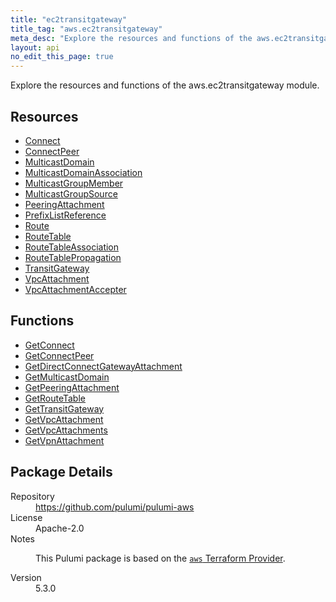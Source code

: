 ```yaml
---
title: "ec2transitgateway"
title_tag: "aws.ec2transitgateway"
meta_desc: "Explore the resources and functions of the aws.ec2transitgateway module."
layout: api
no_edit_this_page: true
---
```


<!-- WARNING: this file was generated by Pulumi Docs Generator. -->
<!-- Do not edit by hand unless you're certain you know what you are doing! -->

Explore the resources and functions of the aws.ec2transitgateway module.

<h2 id="resources">Resources</h2>
<ul class="api">
    <li><a href="connect" title="Connect"><span class="api-symbol api-symbol--resource"></span>Connect</a></li>
    <li><a href="connectpeer" title="ConnectPeer"><span class="api-symbol api-symbol--resource"></span>ConnectPeer</a></li>
    <li><a href="multicastdomain" title="MulticastDomain"><span class="api-symbol api-symbol--resource"></span>MulticastDomain</a></li>
    <li><a href="multicastdomainassociation" title="MulticastDomainAssociation"><span class="api-symbol api-symbol--resource"></span>MulticastDomainAssociation</a></li>
    <li><a href="multicastgroupmember" title="MulticastGroupMember"><span class="api-symbol api-symbol--resource"></span>MulticastGroupMember</a></li>
    <li><a href="multicastgroupsource" title="MulticastGroupSource"><span class="api-symbol api-symbol--resource"></span>MulticastGroupSource</a></li>
    <li><a href="peeringattachment" title="PeeringAttachment"><span class="api-symbol api-symbol--resource"></span>PeeringAttachment</a></li>
    <li><a href="prefixlistreference" title="PrefixListReference"><span class="api-symbol api-symbol--resource"></span>PrefixListReference</a></li>
    <li><a href="route" title="Route"><span class="api-symbol api-symbol--resource"></span>Route</a></li>
    <li><a href="routetable" title="RouteTable"><span class="api-symbol api-symbol--resource"></span>RouteTable</a></li>
    <li><a href="routetableassociation" title="RouteTableAssociation"><span class="api-symbol api-symbol--resource"></span>RouteTableAssociation</a></li>
    <li><a href="routetablepropagation" title="RouteTablePropagation"><span class="api-symbol api-symbol--resource"></span>RouteTablePropagation</a></li>
    <li><a href="transitgateway" title="TransitGateway"><span class="api-symbol api-symbol--resource"></span>TransitGateway</a></li>
    <li><a href="vpcattachment" title="VpcAttachment"><span class="api-symbol api-symbol--resource"></span>VpcAttachment</a></li>
    <li><a href="vpcattachmentaccepter" title="VpcAttachmentAccepter"><span class="api-symbol api-symbol--resource"></span>VpcAttachmentAccepter</a></li>
</ul>

<h2 id="functions">Functions</h2>
<ul class="api">
    <li><a href="getconnect" title="GetConnect"><span class="api-symbol api-symbol--function"></span>GetConnect</a></li>
    <li><a href="getconnectpeer" title="GetConnectPeer"><span class="api-symbol api-symbol--function"></span>GetConnectPeer</a></li>
    <li><a href="getdirectconnectgatewayattachment" title="GetDirectConnectGatewayAttachment"><span class="api-symbol api-symbol--function"></span>GetDirectConnectGatewayAttachment</a></li>
    <li><a href="getmulticastdomain" title="GetMulticastDomain"><span class="api-symbol api-symbol--function"></span>GetMulticastDomain</a></li>
    <li><a href="getpeeringattachment" title="GetPeeringAttachment"><span class="api-symbol api-symbol--function"></span>GetPeeringAttachment</a></li>
    <li><a href="getroutetable" title="GetRouteTable"><span class="api-symbol api-symbol--function"></span>GetRouteTable</a></li>
    <li><a href="gettransitgateway" title="GetTransitGateway"><span class="api-symbol api-symbol--function"></span>GetTransitGateway</a></li>
    <li><a href="getvpcattachment" title="GetVpcAttachment"><span class="api-symbol api-symbol--function"></span>GetVpcAttachment</a></li>
    <li><a href="getvpcattachments" title="GetVpcAttachments"><span class="api-symbol api-symbol--function"></span>GetVpcAttachments</a></li>
    <li><a href="getvpnattachment" title="GetVpnAttachment"><span class="api-symbol api-symbol--function"></span>GetVpnAttachment</a></li>
</ul>

<h2 id="package-details">Package Details</h2>
<dl class="package-details">
	<dt>Repository</dt>
	<dd><a href="https://github.com/pulumi/pulumi-aws">https://github.com/pulumi/pulumi-aws</a></dd>
	<dt>License</dt>
	<dd>Apache-2.0</dd>
	<dt>Notes</dt>
	<dd><p>This Pulumi package is based on the <a href="https://github.com/hashicorp/terraform-provider-aws"><code>aws</code> Terraform Provider</a>.</p>
</dd>
	<dt>Version</dt>
	<dd>5.3.0</dd>
</dl>

